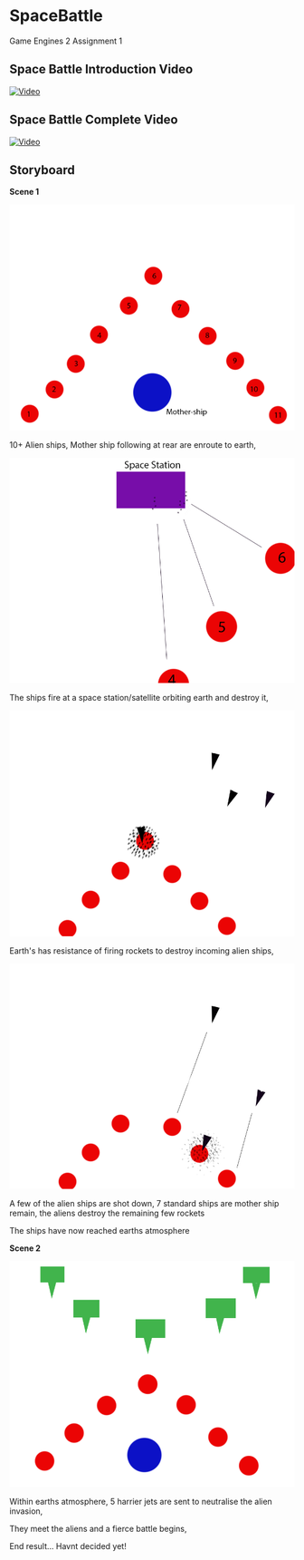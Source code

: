 # SpaceBattle
Game Engines 2 Assignment 1

## Space Battle Introduction Video
[![Video](http://img.youtube.com/vi/lYbcyhHU4ig/0.jpg)](https://www.youtube.com/watch?v=lYbcyhHU4ig)



## Space Battle Complete Video
[![Video](http://img.youtube.com/vi/lFP04pNZHUk/0.jpg)](https://www.youtube.com/watch?v=lFP04pNZHUk)



## Storyboard
**Scene 1**

![Pic 1](https://raw.githubusercontent.com/andydaly/SpaceBattle/master/Pictures/story1.png)

10+ Alien ships, Mother ship following at rear are enroute to earth,

![Pic 2](https://raw.githubusercontent.com/andydaly/SpaceBattle/master/Pictures/story2.png)

The ships fire at a space station/satellite orbiting earth and destroy it,

![Pic 3](https://raw.githubusercontent.com/andydaly/SpaceBattle/master/Pictures/story3.png)

Earth's has resistance of firing rockets to destroy incoming alien ships,

![Pic 4](https://raw.githubusercontent.com/andydaly/SpaceBattle/master/Pictures/story4.png)

A few of the alien ships are shot down, 7 standard ships are mother ship remain, the aliens destroy the remaining few rockets

The ships have now reached earths atmosphere

**Scene 2**

![Pic 5](https://raw.githubusercontent.com/andydaly/SpaceBattle/master/Pictures/story5.png)

Within earths atmosphere, 5 harrier jets are sent to neutralise the alien invasion,

They meet the aliens and a fierce battle begins,

End result... Havnt decided yet!
